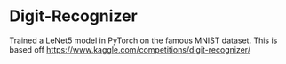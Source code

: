 # Digit-Recognizer
Trained a LeNet5 model in PyTorch on the famous MNIST dataset. This is based off https://www.kaggle.com/competitions/digit-recognizer/
